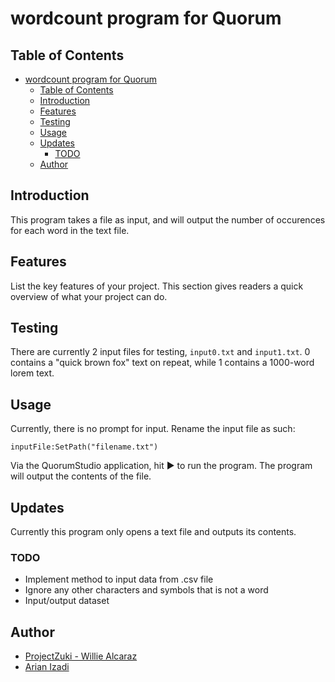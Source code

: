 # wordcount program for Quorum

## Table of Contents

- [wordcount program for Quorum](#wordcount-program-for-quorum)
  - [Table of Contents](#table-of-contents)
  - [Introduction](#introduction)
  - [Features](#features)
  - [Testing](#testing)
  - [Usage](#usage)
  - [Updates](#updates)
    - [TODO](#todo)
  - [Author](#author)

## Introduction

This program takes a file as input, and will output the number of occurences for each word in the text file.

## Features

List the key features of your project. This section gives readers a quick overview of what your project can do.

## Testing

There are currently 2 input files for testing, `input0.txt` and `input1.txt`. 0 contains a "quick brown fox" text on repeat, while 1 contains a 1000-word lorem text.

## Usage

Currently, there is no prompt for input. Rename the input file as such:
```quorum
inputFile:SetPath("filename.txt")
```
Via the QuorumStudio application, hit ▶ to run the program.
The program will output the contents of the file.

## Updates

Currently this program only opens a text file and outputs its contents.
### TODO
- Implement method to input data from .csv file
- Ignore any other characters and symbols that is not a word
- Input/output dataset 

## Author

- [ProjectZuki - Willie Alcaraz](https://github.com/ProjectZuki)
- [Arian Izadi](https://github.com/arianizadi)